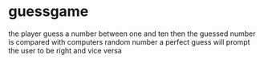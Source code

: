 # guessgame
the player guess a number between one and ten then the guessed number is compared with computers random number a perfect guess will prompt the user to be right and vice versa
